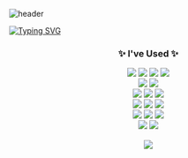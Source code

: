 ![header](https://capsule-render.vercel.app/api?type=waving&color=6994CDEE&text=&animation=twinkling&height=80)

[![Typing SVG](https://readme-typing-svg.demolab.com?font=Alkatra&weight=500&size=45&duration=3500&pause=3&color=6994CDEE&center=false&vCenter=false&multiline=true&repeat=true&width=1000&height=100&lines=Welcome+to+Seongbeen's+GitHub!👋)](https://git.io/typing-svg)

<!--내용 부분-->
<h3 align="center">✨ I've Used ✨</h3>
<div align="center">
  <img src="https://img.shields.io/badge/React-61DAFB?style=for-the-badge&logo=react&logoColor=black" />  
  <img src="https://img.shields.io/badge/JavaScript-F7DF1E?style=for-the-badge&logo=javascript&logoColor=black" />  
  <img src="https://img.shields.io/badge/HTML5-E34F26?style=for-the-badge&logo=html5&logoColor=white" />  
  <img src="https://img.shields.io/badge/CSS3-1572B6?style=for-the-badge&logo=css3&logoColor=white" />  
</div>

<div align="center">
  <img src="https://img.shields.io/badge/Node.js-339933?style=for-the-badge&logo=node.js&logoColor=white" />  
  <img src="https://img.shields.io/badge/Express-000000?style=for-the-badge&logo=express&logoColor=white" />  
</div>

<div align="center">
  <img src="https://img.shields.io/badge/C-A8B9CC?style=for-the-badge&logo=c&logoColor=black" />  
  <img src="https://img.shields.io/badge/Java-007396?style=for-the-badge&logo=java&logoColor=white" />  
  <img src="https://img.shields.io/badge/Python-3776AB?style=for-the-badge&logo=python&logoColor=white" />  
</div>

<div align="center">
  <img src="https://img.shields.io/badge/Git-F05033?style=for-the-badge&logo=git&logoColor=white" />  
  <img src="https://img.shields.io/badge/GitHub-181717?style=for-the-badge&logo=github&logoColor=white" />  
  <img src="https://img.shields.io/badge/Notion-000000?style=for-the-badge&logo=notion&logoColor=white" />  
</div>

<div align="center">
  <img src="https://img.shields.io/badge/VS Code-007ACC?style=for-the-badge&logo=visual-studio-code&logoColor=white" />  
  <img src="https://img.shields.io/badge/Visual Studio-5C2D91?style=for-the-badge&logo=visual-studio&logoColor=white" />  
  <img src="https://img.shields.io/badge/Eclipse-2C2255?style=for-the-badge&logo=eclipse&logoColor=white" />  
</div>

<div align="center">
  <img src="https://img.shields.io/badge/MySQL-4479A1?style=for-the-badge&logo=mysql&logoColor=white" />  
  <img src="https://img.shields.io/badge/Oracle-F80000?style=for-the-badge&logo=oracle&logoColor=white" />  
</div>

<br>

<div align="center">
  <img src="https://github-readme-stats.vercel.app/api/top-langs/?username=psb3505&layout=compact" />
</div>


